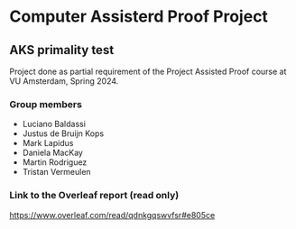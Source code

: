# Computer Assisterd Proof Project
## AKS primality test

Project done as partial requirement of the Project Assisted Proof course at VU Amsterdam, Spring 2024.

### Group members
- Luciano Baldassi
- Justus de Bruijn Kops
- Mark Lapidus
- Daniela MacKay
- Martin Rodriguez
- Tristan Vermeulen

### Link to the Overleaf report (read only)
<https://www.overleaf.com/read/qdnkgqswvfsr#e805ce>






